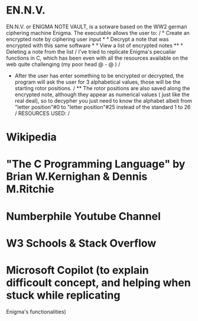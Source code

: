 # EN.N.V.
EN.N.V. or ENIGMA NOTE VAULT, is a sotware based on the WW2 german ciphering machine Enigma.
The executable allows the user to:
/
° Create an encrypted note by ciphering user input *
° Decrypt a note that was encrypted with this same software *
° View a list of encrypted notes **
° Deleting a note from the list
/
I've tried to replicate Enigma's pecualiar functions in C, which has been even with all the resources
available on the web quite challenging (my poor head @ - @ )
/
* After the user has enter something to be encrypted or decrypted, the program will ask the user for
  3 alphabetical values, those will be the starting rotor positions.
/
** The rotor positions are also saved along the encrypted note, although they appear as numerical
   values ( just like the real deal), so to decypher you just need to know the alphabet albeit
   from "letter position"#0 to "letter position"#25 instead of the standard 1 to 26
/
RESOURCES USED:
/
# Wikipedia
# "The C Programming Language" by Brian W.Kernighan & Dennis M.Ritchie
# Numberphile Youtube Channel
# W3 Schools & Stack Overflow
# Microsoft Copilot (to explain difficoult concept, and helping when stuck while replicating
  Enigma's functionalities)
